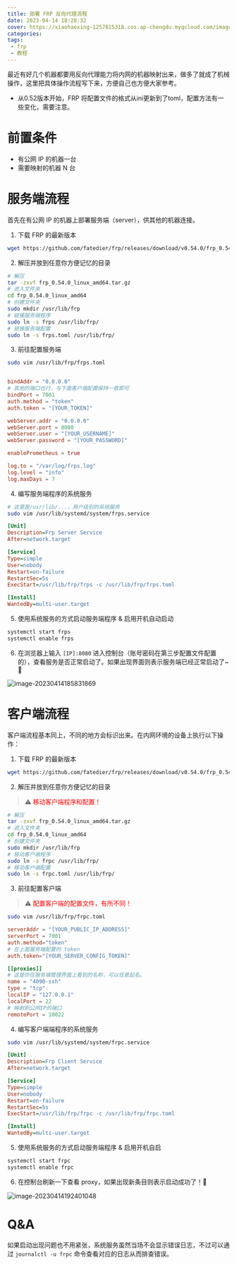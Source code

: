 ```yaml
---
title: 部署 FRP 反向代理流程
date: 2023-04-14 18:28:32
cover: https://xiaohaoxing-1257815318.cos.ap-chengdu.myqcloud.com/image-20230414192401048.png
categories:
tags:
 - frp
 - 教程
---
```


  最近有好几个机器都要用反向代理能力将内网的机器映射出来，做多了就成了机械操作，这里把具体操作流程写下来，方便自己也方便大家参考。

- 从0.52版本开始，FRP 将配置文件的格式从ini更新到了toml，配置方法有一些变化，需要注意。

# 前置条件

 * 有公网 IP 的机器一台
 * 需要映射的机器 N 台

# 服务端流程

  首先在有公网 IP 的机器上部署服务端（server），供其他的机器连接。

1. 下载 FRP 的最新版本

``` bash
wget https://github.com/fatedier/frp/releases/download/v0.54.0/frp_0.54.0_linux_amd64.tar.gz 
```

2. 解压并放到任意你方便记忆的目录

``` bash
# 解压
tar -zxvf frp_0.54.0_linux_amd64.tar.gz
# 进入文件夹
cd frp_0.54.0_linux_amd64
# 创建文件夹
sudo mkdir /usr/lib/frp
# 链接服务端程序
sudo ln -s frps /usr/lib/frp/
# 链接服务端配置
sudo ln -s frps.toml /usr/lib/frp/
```

3. 前往配置服务端

``` bash
sudo vim /usr/lib/frp/frps.toml
```


``` toml

bindAddr = "0.0.0.0"
# 其他的端口也行，与下面客户端配置保持一致即可
bindPort = 7001
auth.method = "token"
auth.token = "[YOUR_TOKEN]"

webServer.addr = "0.0.0.0"
webServer.port = 8080
webServer.user = "[YOUR_USERNAME]"
webServer.password = "[YOUR_PASSWORD]"

enablePrometheus = true

log.to = "/var/log/frps.log"
log.level = "info"
log.maxDays = 7
```

4. 编写服务端程序的系统服务

``` bash
# 这里是/usr/lib/...，用户级别的系统服务
sudo vim /usr/lib/systemd/system/frps.service
```


``` ini
[Unit]
Description=Frp Server Service
After=network.target

[Service]
Type=simple
User=nobody
Restart=on-failure
RestartSec=5s
ExecStart=/usr/lib/frp/frps -c /usr/lib/frp/frps.toml

[Install]
WantedBy=multi-user.target
```

5. 使用系统服务的方式启动服务端程序 & 启用开机自动启动

``` bash
systemctl start frps
systemctl enable frps
```

6. 在浏览器上输入 `[IP]:8080` 进入控制台（账号密码在第三步配置文件配置的），查看服务是否正常启动了。如果出现界面则表示服务端已经正常启动了~🎉

![image-20230414185831869](https://xiaohaoxing-1257815318.cos.ap-chengdu.myqcloud.com/image-20230414185831869.png)



#  客户端流程

客户端流程基本同上，不同的地方会标识出来。在内网环境的设备上执行以下操作：

1. 下载 FRP 的最新版本

``` bash
wget https://github.com/fatedier/frp/releases/download/v0.54.0/frp_0.54.0_linux_amd64.tar.gz 
```

2. 解压并放到任意你方便记忆的目录

>  ⚠️  <span style="color:red">移动客户端程序和配置！</span>

``` bash
# 解压
tar -zxvf frp_0.54.0_linux_amd64.tar.gz
# 进入文件夹
cd frp_0.54.0_linux_amd64
# 创建文件夹
sudo mkdir /usr/lib/frp
# 移动客户端程序
sudo ln -s frpc /usr/lib/frp/
# 移动客户端配置
sudo ln -s frpc.toml /usr/lib/frp/
```

3. 前往配置客户端

>  ⚠️  <span style="color:red">配置客户端的配置文件，有所不同！</span>

``` bash
sudo vim /usr/lib/frp/frpc.toml
```

``` toml
serverAddr = "[YOUR_PUBLIC_IP_ADDRESS]"
serverPort = 7001
auth.method="token"
# 在上面服务端配置的 token
auth.token="[YOUR_SERVER_CONFIG_TOKEN]"

[[proxies]]
# 这是你在服务端管理界面上看到的名称，可以任意起名。
name = "4090-ssh"
type = "tcp"
localIP = "127.0.0.1"
localPort = 22
# 映射到公网IP的端口
remotePort = 10022
```

4. 编写客户端端程序的系统服务

``` bash
sudo vim /usr/lib/systemd/system/frpc.service
```

``` ini
[Unit]
Description=Frp Client Service
After=network.target

[Service]
Type=simple
User=nobody
Restart=on-failure
RestartSec=5s
ExecStart=/usr/lib/frp/frpc -c /usr/lib/frp/frpc.toml

[Install]
WantedBy=multi-user.target
```

5. 使用系统服务的方式启动服务端程序 & 启用开机自启

``` bash
systemctl start frpc
systemctl enable frpc
```

6. 在控制台刷新一下查看 proxy，如果出现新条目则表示启动成功了！🎉

![image-20230414192401048](https://xiaohaoxing-1257815318.cos.ap-chengdu.myqcloud.com/image-20230414192401048.png)


# Q&A

如果启动出现问题也不用紧张，系统服务虽然当场不会显示错误日志，不过可以通过 `journalctl -u frpc` 命令查看对应的日志从而排查错误。